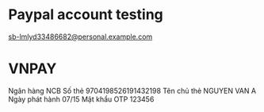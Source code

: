 # Paypal account testing

sb-lmlyd33486682@personal.example.com

<!-- 1O8*OEjp -->

# VNPAY

Ngân hàng NCB
Số thẻ 9704198526191432198
Tên chủ thẻ NGUYEN VAN A
Ngày phát hành 07/15
Mật khẩu OTP 123456
